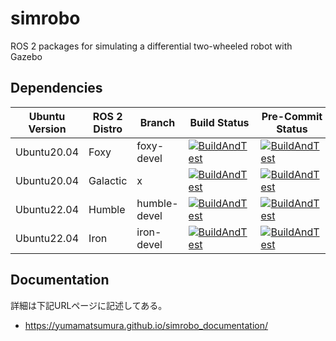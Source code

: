 # simrobo

  ROS 2 packages for simulating a differential two-wheeled robot with Gazebo

## Dependencies

Ubuntu Version | ROS 2 Distro | Branch | Build Status | Pre-Commit Status
--- | --- | --- | --- | ---
Ubuntu20.04 | Foxy | foxy-devel | [![BuildAndTest](https://img.shields.io/github/actions/workflow/status/YumaMatsumura/simrobo/build.yml?branch=foxy-devel)](https://github.com/YumaMatsumura/simrobo/actions/workflows/build.yml) | [![BuildAndTest](https://img.shields.io/github/actions/workflow/status/YumaMatsumura/simrobo/pre-commit.yaml?branch=foxy-devel)](https://github.com/YumaMatsumura/simrobo/actions/workflows/pre-commit.yaml)
Ubuntu20.04 | Galactic | x | [![BuildAndTest](https://img.shields.io/github/actions/workflow/status/YumaMatsumura/simrobo/build.yml?branch=galactic-devel)](https://github.com/YumaMatsumura/simrobo/actions/workflows/build.yml) | [![BuildAndTest](https://img.shields.io/github/actions/workflow/status/YumaMatsumura/simrobo/pre-commit.yaml?branch=galactic-devel)](https://github.com/YumaMatsumura/simrobo/actions/workflows/pre-commit.yaml)
Ubuntu22.04 | Humble | humble-devel | [![BuildAndTest](https://img.shields.io/github/actions/workflow/status/YumaMatsumura/simrobo/build.yml?branch=humble-devel)](https://github.com/YumaMatsumura/simrobo/actions/workflows/build.yml) | [![BuildAndTest](https://img.shields.io/github/actions/workflow/status/YumaMatsumura/simrobo/pre-commit.yaml?branch=humble-devel)](https://github.com/YumaMatsumura/simrobo/actions/workflows/pre-commit.yaml)
Ubuntu22.04 | Iron | iron-devel | [![BuildAndTest](https://img.shields.io/github/actions/workflow/status/YumaMatsumura/simrobo/build.yaml?branch=iron-devel)](https://github.com/YumaMatsumura/simrobo/actions/workflows/build.yaml) | [![BuildAndTest](https://img.shields.io/github/actions/workflow/status/YumaMatsumura/simrobo/pre-commit.yaml?branch=iron-devel)](https://github.com/YumaMatsumura/simrobo/actions/workflows/pre-commit.yaml)

## Documentation

詳細は下記URLページに記述してある。

* <https://yumamatsumura.github.io/simrobo_documentation/>
